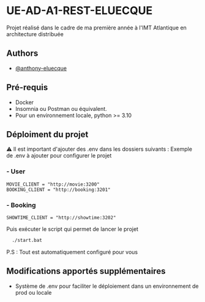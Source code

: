 # UE-AD-A1-REST-ELUECQUE

Projet réalisé dans le cadre de ma première année à l'IMT Atlantique en architecture distribuée

## Authors

- [@anthony-eluecque](https://www.github.com/anthony-eluecque)

## Pré-requis

- Docker
- Insomnia ou Postman ou équivalent.
- Pour un environnement locale, python >= 3.10


## Déploiment du projet

⚠️ Il est important d'ajouter des .env dans les dossiers suivants : 
Exemple de .env à ajouter pour configurer le projet
### - User 

```env
MOVIE_CLIENT = "http://movie:3200"
BOOKING_CLIENT = "http://booking:3201"
```

### - Booking 

```env
SHOWTIME_CLIENT = "http://showtime:3202"
```

Puis exécuter le script qui permet de lancer le projet

```bash
  ./start.bat
```
P.S : Tout est automatiquement configuré pour vous

## Modifications apportés supplémentaires

- Système de .env pour faciliter le déploiement dans un environnement de prod ou locale